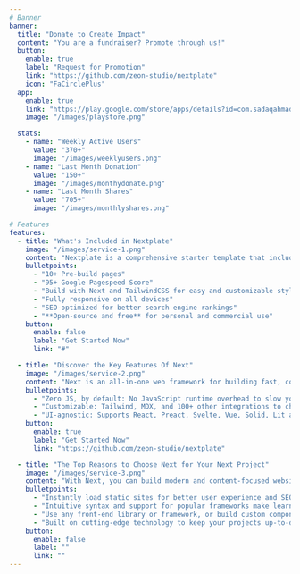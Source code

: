 ```yaml
---
# Banner
banner:
  title: "Donate to Create Impact"
  content: "You are a fundraiser? Promote through us!"
  button:
    enable: true
    label: "Request for Promotion"
    link: "https://github.com/zeon-studio/nextplate"
    icon: "FaCirclePlus"
  app:
    enable: true
    link: "https://play.google.com/store/apps/details?id=com.sadaqahmadeeasy.app"
    image: "/images/playstore.png"

  stats:
    - name: "Weekly Active Users"
      value: "370+"
      image: "/images/weeklyusers.png"
    - name: "Last Month Donation"
      value: "150+"
      image: "/images/monthydonate.png"
    - name: "Last Month Shares"
      value: "705+"
      image: "/images/monthlyshares.png"

# Features
features:
  - title: "What's Included in Nextplate"
    image: "/images/service-1.png"
    content: "Nextplate is a comprehensive starter template that includes everything you need to get started with your Next project. What's Included in Nextplate"
    bulletpoints:
      - "10+ Pre-build pages"
      - "95+ Google Pagespeed Score"
      - "Build with Next and TailwindCSS for easy and customizable styling"
      - "Fully responsive on all devices"
      - "SEO-optimized for better search engine rankings"
      - "**Open-source and free** for personal and commercial use"
    button:
      enable: false
      label: "Get Started Now"
      link: "#"

  - title: "Discover the Key Features Of Next"
    image: "/images/service-2.png"
    content: "Next is an all-in-one web framework for building fast, content-focused websites. It offers a range of exciting features for developers and website creators. Some of the key features are:"
    bulletpoints:
      - "Zero JS, by default: No JavaScript runtime overhead to slow you down."
      - "Customizable: Tailwind, MDX, and 100+ other integrations to choose from."
      - "UI-agnostic: Supports React, Preact, Svelte, Vue, Solid, Lit and more."
    button:
      enable: true
      label: "Get Started Now"
      link: "https://github.com/zeon-studio/nextplate"

  - title: "The Top Reasons to Choose Next for Your Next Project"
    image: "/images/service-3.png"
    content: "With Next, you can build modern and content-focused websites without sacrificing performance or ease of use."
    bulletpoints:
      - "Instantly load static sites for better user experience and SEO."
      - "Intuitive syntax and support for popular frameworks make learning and using Next a breeze."
      - "Use any front-end library or framework, or build custom components, for any project size."
      - "Built on cutting-edge technology to keep your projects up-to-date with the latest web standards."
    button:
      enable: false
      label: ""
      link: ""
---
```

